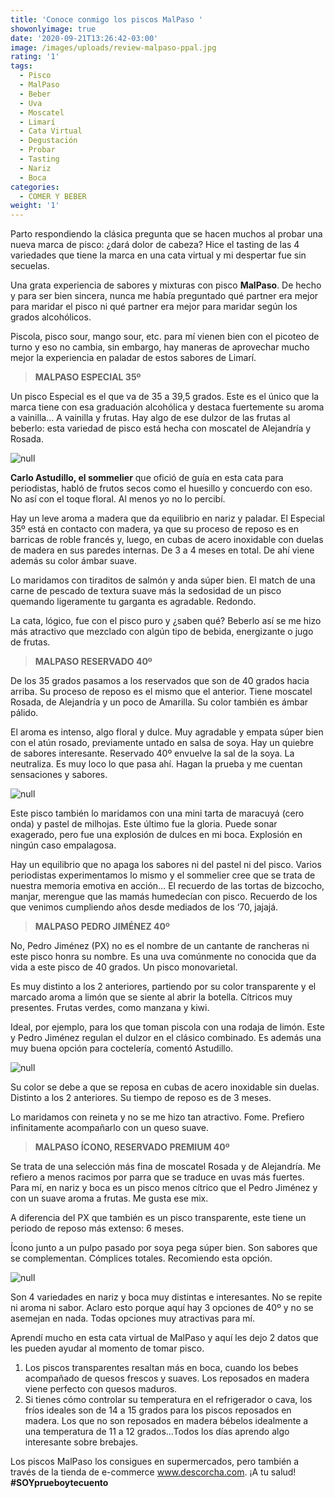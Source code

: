 ```yaml
---
title: 'Conoce conmigo los piscos MalPaso '
showonlyimage: true
date: '2020-09-21T13:26:42-03:00'
image: /images/uploads/review-malpaso-ppal.jpg
rating: '1'
tags:
  - Pisco
  - MalPaso
  - Beber
  - Uva
  - Moscatel
  - Limarí
  - Cata Virtual
  - Degustación
  - Probar
  - Tasting
  - Nariz
  - Boca
categories:
  - COMER Y BEBER
weight: '1'
---
```

Parto respondiendo la clásica pregunta que se hacen muchos al probar una nueva marca de pisco: ¿dará dolor de cabeza? Hice el tasting de las 4 variedades que tiene la marca en una cata virtual y mi despertar fue sin secuelas.

<!--more-->

Una grata experiencia de sabores y mixturas con pisco **MalPaso**. De hecho y para ser bien sincera, nunca me había preguntado qué partner era mejor para maridar el pisco ni qué partner era mejor para maridar según los grados alcohólicos. 

Piscola, pisco sour, mango sour, etc. para mí vienen bien con el picoteo de turno y eso no cambia, sin embargo, hay maneras de aprovechar mucho mejor la experiencia en paladar de estos sabores de Limarí.

> **MALPASO ESPECIAL 35º**

Un pisco Especial es el que va de 35 a 39,5 grados. Este es el único que la marca tiene con esa graduación alcohólica y destaca fuertemente su aroma a vainilla… A vainilla y frutas. Hay algo de ese dulzor de las frutas al beberlo: esta variedad de pisco está hecha con moscatel de Alejandría y Rosada.

![null](/images/uploads/review-malpaso-35.jpg)

**Carlo Astudillo, el sommelier** que ofició de guía en esta cata para periodistas, habló de frutos secos como el huesillo y concuerdo con eso. No así con el toque floral. Al menos yo no lo percibí.

Hay un leve aroma a madera que da equilibrio en nariz y paladar. El Especial 35º está en contacto con madera, ya que su proceso de reposo es en barricas de roble francés y, luego, en cubas de acero inoxidable con duelas de madera en sus paredes internas. De 3 a 4 meses en total. De ahí viene además su color ámbar suave.

Lo maridamos con tiraditos de salmón y anda súper bien. El match de una carne de pescado de textura suave más la sedosidad de un pisco quemando ligeramente tu garganta es agradable. Redondo.

La cata, lógico, fue con el pisco puro y ¿saben qué? Beberlo así se me hizo más atractivo que mezclado con algún tipo de bebida, energizante o jugo de frutas.

> **MALPASO RESERVADO 40º**

De los 35 grados pasamos a los reservados que son de 40 grados hacia arriba. Su proceso de reposo es el mismo que el anterior. Tiene moscatel Rosada, de Alejandría y un poco de Amarilla. Su color también es ámbar pálido.

El aroma es intenso, algo floral y dulce. Muy agradable y empata súper bien con el atún rosado, previamente untado en salsa de soya. Hay un quiebre de sabores interesante. Reservado 40º envuelve la sal de la soya. La neutraliza. Es muy loco lo que pasa ahí. Hagan la prueba y me cuentan sensaciones y sabores.

![null](/images/uploads/review-malpaso-reservado-40.jpg)

Este pisco también lo maridamos con una mini tarta de maracuyá (cero onda) y pastel de milhojas. Este último fue la gloria. Puede sonar exagerado, pero fue una explosión de dulces en mi boca. Explosión en ningún caso empalagosa.

Hay un equilibrio que no apaga los sabores ni del pastel ni del pisco. Varios periodistas experimentamos lo mismo y el sommelier cree que se trata de nuestra memoria emotiva en acción… El recuerdo de las tortas de bizcocho, manjar, merengue que las mamás humedecían con pisco. Recuerdo de los que venimos cumpliendo años desde mediados de los ‘70, jajajá.

> **MALPASO PEDRO JIMÉNEZ 40º**

No, Pedro Jiménez (PX) no es el nombre de un cantante de rancheras ni este pisco honra su nombre. Es una uva comúnmente no conocida que da vida a este pisco de 40 grados. Un pisco monovarietal. 

Es muy distinto a los 2 anteriores, partiendo por su color transparente y el marcado aroma a limón que se siente al abrir la botella. Cítricos muy presentes. Frutas verdes, como manzana y kiwi.

Ideal, por ejemplo, para los que toman piscola con una rodaja de limón. Este y Pedro Jiménez regulan el dulzor en el clásico combinado. Es además una muy buena opción para coctelería, comentó Astudillo.

![null](/images/uploads/review-malpaso-pjok.jpg)

Su color se debe a que se reposa en cubas de acero inoxidable sin duelas. Distinto a los 2 anteriores. Su tiempo de reposo es de 3 meses.

Lo maridamos con reineta y no se me hizo tan atractivo. Fome. Prefiero infinitamente acompañarlo con un queso suave.

> **MALPASO ÍCONO, RESERVADO PREMIUM 40º**

Se trata de una selección más fina de moscatel Rosada y de Alejandría. Me refiero a menos racimos por parra que se traduce en uvas más fuertes. Para mí, en nariz y boca es un pisco menos cítrico que el Pedro Jiménez y con un suave aroma a frutas. Me gusta ese mix.

A diferencia del PX que también es un pisco transparente, este tiene un periodo de reposo más extenso: 6 meses.

Ícono junto a un pulpo pasado por soya pega súper bien. Son sabores que se complementan. Cómplices totales. Recomiendo esta opción.

![null](/images/uploads/review-malpaso-icono.jpg)

Son 4 variedades en nariz y boca muy distintas e interesantes. No se repite ni aroma ni sabor. Aclaro esto porque aquí hay 3 opciones de 40º y no se asemejan en nada. Todas opciones muy atractivas para mí.

Aprendí mucho en esta cata virtual de MalPaso y aquí les dejo 2 datos que les pueden ayudar al momento de tomar pisco.

1. Los piscos transparentes resaltan más en boca, cuando los bebes acompañado de quesos frescos y suaves. Los reposados en madera viene perfecto con quesos maduros.
2. Si tienes cómo controlar su temperatura en el refrigerador o cava, los fríos ideales son de 14 a 15 grados para los piscos reposados en madera. Los que no son reposados en madera bébelos idealmente a una temperatura de 11 a 12 grados…Todos los días aprendo algo interesante sobre brebajes.

Los piscos MalPaso los consigues en supermercados, pero también a través de la tienda de e-commerce www.descorcha.com. ¡A tu salud! **\#SOYprueboytecuento**
